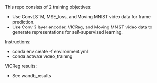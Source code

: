 This repo consists of 2 training objectives: 

 - Use ConvLSTM, MSE_loss, and Moving MNIST video data for frame prediction.
 - Use Conv 3 layer encoder, VICReg, and Moving MNIST video data to generate representations for self-supervised learning. 

Instructions:

 - conda env create -f environment.yml
 - conda activate video_training

VICReg results:

 - See wandb_results
